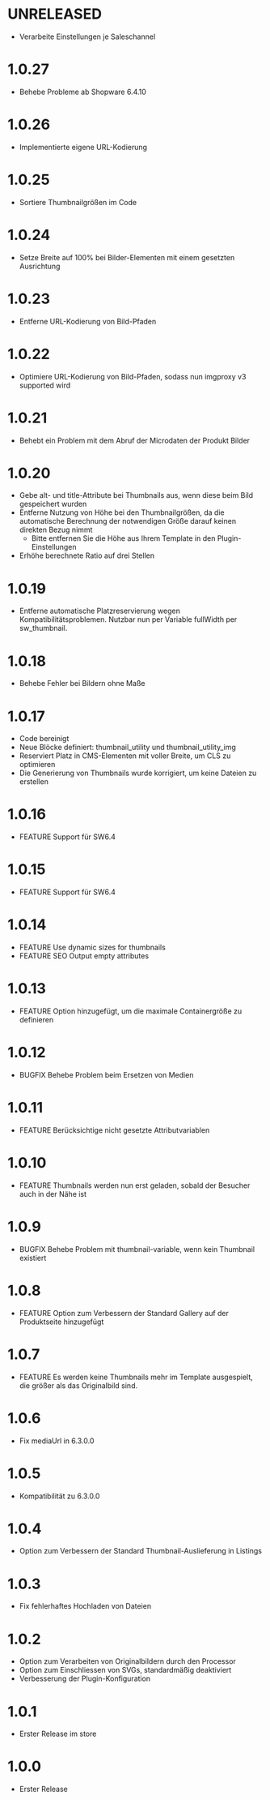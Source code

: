 # UNRELEASED

* Verarbeite Einstellungen je Saleschannel

# 1.0.27

* Behebe Probleme ab Shopware 6.4.10

# 1.0.26

* Implementierte eigene URL-Kodierung

# 1.0.25

* Sortiere Thumbnailgrößen im Code

# 1.0.24

* Setze Breite auf 100% bei Bilder-Elementen mit einem gesetzten Ausrichtung

# 1.0.23

* Entferne URL-Kodierung von Bild-Pfaden

# 1.0.22

* Optimiere URL-Kodierung von Bild-Pfaden, sodass nun imgproxy v3 supported wird

# 1.0.21

* Behebt ein Problem mit dem Abruf der Microdaten der Produkt Bilder

# 1.0.20

* Gebe alt- und title-Attribute bei Thumbnails aus, wenn diese beim Bild gespeichert wurden
* Entferne Nutzung von Höhe bei den Thumbnailgrößen, da die automatische Berechnung der notwendigen Größe darauf keinen direkten Bezug nimmt
  * Bitte entfernen Sie die Höhe aus Ihrem Template in den Plugin-Einstellungen
* Erhöhe berechnete Ratio auf drei Stellen

# 1.0.19

* Entferne automatische Platzreservierung wegen Kompatibilitätsproblemen. Nutzbar nun per Variable fullWidth per sw_thumbnail.

# 1.0.18

* Behebe Fehler bei Bildern ohne Maße

# 1.0.17

* Code bereinigt
* Neue Blöcke definiert: thumbnail_utility und thumbnail_utility_img
* Reserviert Platz in CMS-Elementen mit voller Breite, um CLS zu optimieren
* Die Generierung von Thumbnails wurde korrigiert, um keine Dateien zu erstellen

# 1.0.16

* FEATURE Support für SW6.4

# 1.0.15

* FEATURE Support für SW6.4

# 1.0.14

* FEATURE Use dynamic sizes for thumbnails
* FEATURE SEO Output empty attributes

# 1.0.13

* FEATURE Option hinzugefügt, um die maximale Containergröße zu definieren

# 1.0.12

* BUGFIX Behebe Problem beim Ersetzen von Medien

# 1.0.11

* FEATURE Berücksichtige nicht gesetzte Attributvariablen

# 1.0.10

* FEATURE Thumbnails werden nun erst geladen, sobald der Besucher auch in der Nähe ist

# 1.0.9

* BUGFIX Behebe Problem mit thumbnail-variable, wenn kein Thumbnail existiert
 
# 1.0.8

* FEATURE Option zum Verbessern der Standard Gallery auf der Produktseite hinzugefügt
 
# 1.0.7

* FEATURE Es werden keine Thumbnails mehr im Template ausgespielt, die größer als das Originalbild sind.

# 1.0.6

* Fix mediaUrl in 6.3.0.0

# 1.0.5

* Kompatibilität zu 6.3.0.0

# 1.0.4

* Option zum Verbessern der Standard Thumbnail-Auslieferung in Listings

# 1.0.3

* Fix fehlerhaftes Hochladen von Dateien

# 1.0.2

* Option zum Verarbeiten von Originalbildern durch den Processor
* Option zum Einschliessen von SVGs, standardmäßig deaktiviert 
* Verbesserung der Plugin-Konfiguration

# 1.0.1

* Erster Release im store

# 1.0.0

* Erster Release
